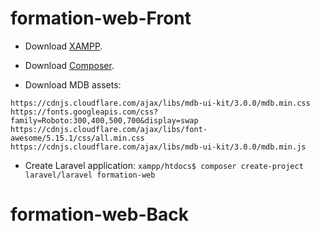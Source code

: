 # formation-web-Front
+ Download [XAMPP](https://www.apachefriends.org/xampp-files/8.0.0/xampp-windows-x64-8.0.0-2-VS16-installer.exe).

+ Download [Composer](https://getcomposer.org/Composer-Setup.exe).

+ Download MDB assets:
```
https://cdnjs.cloudflare.com/ajax/libs/mdb-ui-kit/3.0.0/mdb.min.css
https://fonts.googleapis.com/css?family=Roboto:300,400,500,700&display=swap
https://cdnjs.cloudflare.com/ajax/libs/font-awesome/5.15.1/css/all.min.css
https://cdnjs.cloudflare.com/ajax/libs/mdb-ui-kit/3.0.0/mdb.min.js
```

+ Create Laravel application:
``xampp/htdocs$ composer create-project laravel/laravel formation-web``

# formation-web-Back
